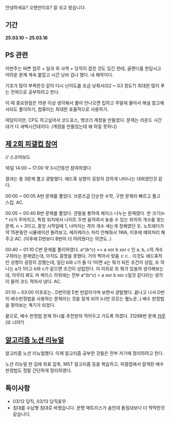 안녕하세요? 오랜만이죠? 잘 쉬고 왔습니다.

## 기간
**25.03.10 ~ 25.03.16**

## PS 관련
이번주는 바쁜 업무 + 일과 외 사역 + 당직이 겹친 것도 있긴 한데, 골랜디를 한답시고 어려운 문제 계속 붙잡고 시간 낭비 겁나 했다. 내 패착이다.

기초가 많이 부족한것 같아 다시 난이도를 조금 낮춰서(S2 ~ G3 정도?) 최대한 많이 푸는 전략으로 공부하려고 한다.

이 때 중요한점은 15분 이상 생각해서 풀이 안나오면 킵하고 주말에 몰아서 해설 참고해서라도 풀이하기, 컴퓨터는 최대한 효율적으로 사용하기.

여담이지만, CP도 하고싶어서 코드포스, 엣코더 계정을 만들었다. 문제는 라운드 시간대가 다 새벽시간대이다. (계정을 만들었는데 왜 하질 못하니)

## [제 2회 피갤컵 참여](https://www.acmicpc.net/contest/view/1455)
// 스코어보드

16일 14:00 ~ 17:00 약 3시간동안 참여하였다.

결과는 총 3문제 풀고 광탈했다. 애드혹 성향이 굉장히 강하게 나타나는 대회였던것 같다.

00:00 ~ 00:05
A번 문제를 풀었다. 브론즈급 단순한 수학, 구현 문제라 빠르고 풀고 스킵. AC.

00:05 ~ 00:40
B번 문제를 풀었다. 관찰을 통하여 케이스 나누는 문제였다. 판 크기(n * n)가 주어지고, 특정 위치에서 나이트 두번 움직여서 놓을 수 있는 위치의 개수를 찾는 문제.
n = 3이고, 중앙 시작일때 1, 나머지는 격자 개수 세는게 정해였던 듯. 노트에다가 약 15분동안 시뮬레이션 돌려보고, 에지케이스 처리 안해줘서 1WA, 
이후에 예외처리 해주고 AC. (이후에 D번보다 B번이 더 어려웠다는 의견도..)

00:40 ~ 01:10
C번 문제를 풀이하였다. a^(b^c) == a xor b xor c 인 a, b, c의 개수 구하라는 문제였는데, 아직도 증명을 못했다. 거의 찍어서 맞춤 ㄷㄷ..
이것도 애드혹적인 성향이 굉장히 강했는데, 일단 b와 c가 둘 다 1이면 a는 뭐가 되든 조건이 성립, 또 하나는 a가 1이고 b와 c가 같으면 조건이 성립한다.
이 이외로 또 뭐가 있을까 생각해보는데, 아무리 봐도 저 케이스 이외에는 전부 a^(b^c) > a xor b xor c일것 같다라는 생각이 들어 코드 적어서 냈다. AC.

01:10 ~ 03:00
이후로는.. D번이랑 E번 번갈아가며 보면서 광탈했다. 
끝나고 나서 D번이 배수판정법을 사용하는 문제라는 것을 알게 되어 (나만 모르는 웰노운..) 배수 판정법을 찾아보는 계기가 되었다.

끝으로, 배수 판정법 문제 하나를 추천받아 적어두고 가도록 하겠다. 31288번 문제 [캬루](https://www.acmicpc.net/problem/31288) (또 너야?)

## [알고리즘 노션 리뉴얼](https://berry-fisher-f89.notion.site/PS-1ac326d21c2c80c6a662f0f406e48474?pvs=4)
알고리즘 노션 리뉴얼했다. 이제 알고리즘 공부한 것들은 전부 저기에 정리하려고 한다.

노션 리뉴얼 한 김에 좌표 압축, MST 알고리즘 등을 복습하고, 피갤컵에서 알게된 배수 판정법도 정말 간단하게 정리하였다.

## 특이사항
- 03/12 당직, 03/13 당직휴무
- 침대를 수납형 침대로 바꿨습니다. 분명 매트리스가 솜인데 돌침대보다 더 딱딱한것 같습니다.
